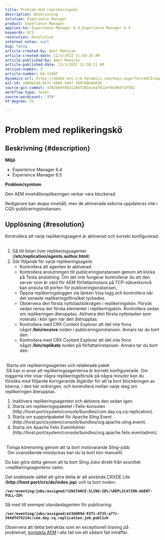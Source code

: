 ```yaml
---
title: Problem med replikeringskö
description: Beskrivning
solution: Experience Manager
product: Experience Manager
applies-to: Experience Manager 6.4,Experience Manager 6.5
keywords: KCS
resolution: Resolution
internal-notes: null
bug: false
article-created-by: Amol Mahajan
article-created-date: 11/3/2022 11:50:25 AM
article-published-by: Amol Mahajan
article-published-date: 11/3/2022 11:58:11 AM
version-number: 3
article-number: KA-17467
dynamics-url: https://adobe-ent.crm.dynamics.com/main.aspx?forceUCI=1&pagetype=entityrecord&etn=knowledgearticle&id=1a7e0ab3-6d5b-ed11-9561-6045bd006d92
exl-id: a908b24d-9e7c-488b-946f-769708b8dd5b
source-git-commit: 4702b69f883128bf305ec64f012ef01903f3f582
workflow-type: tm+mt
source-wordcount: '379'
ht-degree: 2%

---
```


# Problem med replikeringskö

## Beskrivning {#description}

<b>Miljö</b>
- Experience Manager 6.4
- Experience Manager 6.5


<b>Problem/symtom</b>

Den AEM innehållsreplikeringen verkar vara blockerad.

Redigerare kan skapa innehåll, men de aktiverade sidorna uppdateras inte i CQ5-publiceringsinstansen.


## Upplösning {#resolution}

Kontrollera att varje replikeringsagent är aktiverad och korrekt konfigurerad.<br> 
1. Gå till listan över replikeringsagenter (<b>/etc/replication/agents.author.html</b>)
2. Gör följande för varje replikeringsagent:
   - Kontrollera att agenten är aktiverad.
   - Kontrollera anslutningen till publiceringsinstansen genom att klicka på Testa anslutning. Om det inte fungerar kontrollerar du att den server som är värd för AEM författarinstans på TCP-nätverksnivå kan ansluta till porten för publiceringsinstansen.
   - Öppna replikeringsloggen via länken Visa logg och kontrollera när det senaste replikeringsförsöket lyckades.
   - Observera den första nyttolastsökvägen i replikeringskön. Försök sedan rensa det första elementet i replikeringskön. Kontrollera sedan om replikeringen återupptas. Aktivera den första nyttolasten som noterats i kön igen när den återupptas.
   - Kontrollera med CRX Content Explorer att det inte finns något <b>/bin/receive</b> noden i publiceringsinstansen. Annars tar du bort den.
   - Kontrollera med CRX Content Explorer att det inte finns något <b>/bin/replikate</b> noden på författarinstansen. Annars tar du bort den.

<br> Starta om replikeringsagenter och relaterade paket<br> Då kan vi anse att replikeringsagenterna är korrekt konfigurerade. Om loggarna inte visar några replikeringsförsök på några minuter kan du försöka med följande korrigerande åtgärder för att ta bort blockeringen av köerna, i den här ordningen, och kontrollera mellan varje steg om replikeringen återupptas.


1. Inaktivera replikeringsagenten och aktivera den sedan igen.
2. Starta om replikeringspaketet i Felix-konsolen (http://host:port/system/console/bundles/com.day.cq.cq-replication).
3. Starta om supportpaketet för Apache Sling Event (http://host:port/system/console/bundles/org.apache.sling.event).
4. Starta om Apache Felix EventAdmin (http://host:port/system/console/bundles/org.apache.felix.eventadmin).

<br> Tvinga körensning genom att ta bort motsvarande Sling-jobb<br> 
Om ovanstående misslyckas kan du ta bort kön manuellt.

Du kan göra detta genom att ta bort Sling Jobs direkt från avsnittet =replikeringsagentens namn.

Det snabbaste sättet att göra detta är att använda CRXDE Lite (<b>http://host:port/crx/de/index.jsp</b>) och ta bort noden:

<b>`/var/eventing/jobs/assigned/%INSTANCE-SLING-ID%/%REPLICATION-AGENT-FULL-ID%`</b>

Så med till exempel standardagenten för publicering:

<b>`/var/eventing/jobs/assigned/e23dd09d-83f1-4735-a77c-394df479214c/com.day.cq.replication.job.publish`</b>

Observera att detta betraktas som en exceptionell lösning på problemet, [kontakta AEM](https://helpx.adobe.com/marketing-cloud/contact-support.html) i alla fall om ett sådant fall inträffar.
